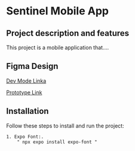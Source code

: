 # Sentinel Mobile App

## Project description and features
  This project is a mobile application that....

## Figma Design
[Dev Mode Linka](https://www.figma.com/design/A0UtLXheRjdi2yvWByEiVq/Sentinel?node-id=19-101&m=dev&t=T5hnKkVLStgqyAOk-1)

[Prototype Link](https://www.figma.com/proto/A0UtLXheRjdi2yvWByEiVq/Sentinel?node-id=19-101&t=T5hnKkVLStgqyAOk-1)


## Installation
  Follow these steps to install and run the project:
```
1. Expo Font:. 
    " npx expo install expo-font "
```
   



